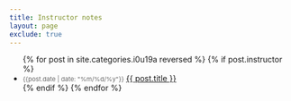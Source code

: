 ```yaml
---
title: Instructor notes
layout: page
exclude: true
---
```

<ul>
  {% for post in site.categories.i0u19a reversed %}
  {% if post.instructor %}
    <li>
      <time style="color:#666;font-size:11px;" datetime='{{post.date | date: "%Y-%m-%d"}}'>{{post.date | date: "%m/%d/%y"}}</time> <a href="{{ site.baseurl }}{{ post.url }}">{{ post.title }}</a>
    </li>
  {% endif %}
  {% endfor %}
</ul>
